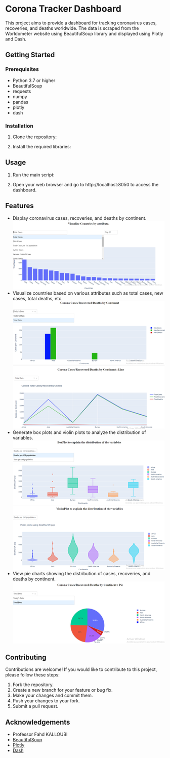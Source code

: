 # Corona Tracker Dashboard

This project aims to provide a dashboard for tracking coronavirus cases, recoveries, and deaths worldwide. The data is scraped from the Worldometer website using BeautifulSoup library and displayed using Plotly and Dash.

## Getting Started

### Prerequisites

- Python 3.7 or higher
- BeautifulSoup
- requests
- numpy
- pandas
- plotly
- dash

### Installation

1. Clone the repository:

2. Install the required libraries:


## Usage

1. Run the main script:

2. Open your web browser and go to http://localhost:8050 to access the dashboard.

## Features

- Display coronavirus cases, recoveries, and deaths by continent.
![Example Image](Images/hist.png)
- Visualize countries based on various attributes such as total cases, new cases, total deaths, etc.
![Example Image](Images/histo.png)
![Example Image](Images/line.png)
- Generate box plots and violin plots to analyze the distribution of variables.
![Example Image](Images/box.png)
![Example Image](Images/violin.png)
- View pie charts showing the distribution of cases, recoveries, and deaths by continent.
![Example Image](Images/pie.png)


## Contributing
Contributions are welcome! If you would like to contribute to this project, please follow these steps:

1. Fork the repository.
2. Create a new branch for your feature or bug fix.
3. Make your changes and commit them.
4. Push your changes to your fork.
5. Submit a pull request.


## Acknowledgements

- Professor Fahd KALLOUBI
- [BeautifulSoup](https://www.crummy.com/software/BeautifulSoup/bs4/doc/)
- [Plotly](https://plotly.com/)
- [Dash](https://dash.plotly.com/)

